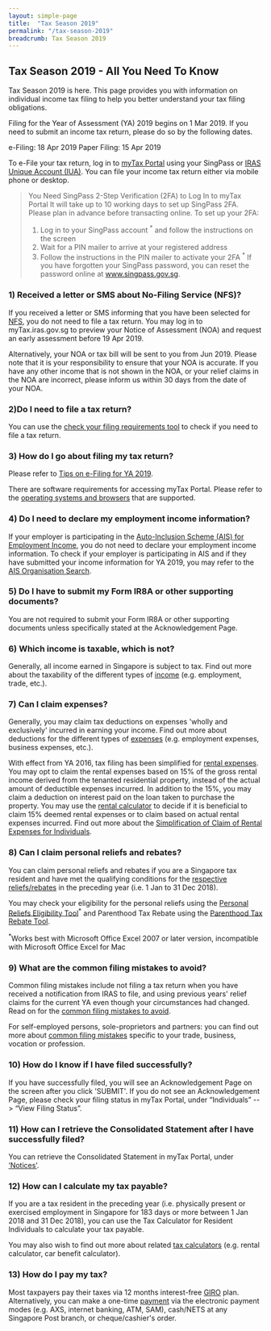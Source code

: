 ```yaml
---
layout: simple-page
title:  "Tax Season 2019"
permalink: "/tax-season-2019"
breadcrumb: Tax Season 2019
---
```

## Tax Season 2019 - All You Need To Know

Tax Season 2019 is here. This page provides you with information on individual income tax filing to help you better understand your tax filing obligations.

Filing for the Year of Assessment (YA) 2019 begins on 1 Mar 2019.
If you need to submit an income tax return, please do so by the following dates.

e-Filing:           18 Apr 2019
Paper Filing:    15 Apr 2019           

To e-File your tax return, log in to [myTax Portal](https://mytax.iras.gov.sg/ESVWeb/default.aspx) using your SingPass or [IRAS Unique Account (IUA)](https://www.iras.gov.sg/irashome/iras2fa.aspx). 
You can file your income tax return either via mobile phone or desktop.

 
> You Need SingPass 2-Step Verification (2FA) to Log In to myTax Portal
It will take up to 10 working days to set up SingPass 2FA. Please plan in advance before transacting online.
To set up your 2FA:
> 1. Log in to your SingPass account <sup>*</sup> and follow the instructions on the screen
>2. Wait for a PIN mailer to arrive at your registered address
>3. Follow the instructions in the PIN mailer to activate your 2FA
><sup>*</sup> If you have forgotten your SingPass password, you can reset the password online at www.singpass.gov.sg.
 
### 1) Received a letter or SMS about No-Filing Service (NFS)?
If you received a letter or SMS informing that you have been selected for [NFS](https://www.iras.gov.sg/IRASHome/Individuals/Locals/Filing-your-taxes/Individuals-Required-to-File-Tax/No-Filing-Service--NFS-/), you do not need to file a tax return. You may log in to myTax.iras.gov.sg to preview your Notice of Assessment (NOA) and request  an early assessment before 19 Apr 2019.

Alternatively, your NOA or tax bill will be sent to you from Jun 2019. Please note that it is your responsibility to ensure that your NOA is accurate. If you have any other income that is not shown in the NOA, or your relief claims in the NOA are incorrect, please inform us within 30 days from the date of your NOA.

### 2)Do I need to file a tax return?
 You can use the [check your filing requirements tool](https://www.iras.gov.sg/irashome/uploadedFiles/IRASHome/Individuals/Check%20your%20tax%20filing%20requirements(1)(1).xls) to check if you need to file a tax return.

### 3) How do I go about filing my tax return?
Please refer to [Tips on e-Filing for YA 2019](https://www.iras.gov.sg/irashome/e-Services/Individuals/File-Individual-Income-Tax-Form-B1-B/Tips-on-e-Filing-for-YA-2019/).

There are software requirements for accessing myTax Portal. Please refer to the [operating systems and browsers](https://www.iras.gov.sg/irashome/uploadedFiles/IRASHome/e-Services/PC%20Requirements%20and%20Technical%20Issues-R.pdf) that are supported.

### 4) Do I need to declare my employment income information?
If your employer is participating in the [Auto-Inclusion Scheme (AIS) for Employment Income](https://www.iras.gov.sg/irashome/Individuals/Locals/Getting-it-right/Other-Services/Tax-Filing-for-Employees-of-AIS-Employers/), you do not need to declare your employment income information. To check if your employer is participating in AIS and if they have submitted your income information for YA 2019, you may refer to the [AIS Organisation Search](https://mytax.iras.gov.sg/ESVWeb/default.aspx?target=ESubQueryEmployerSubStatusSearch). 

### 5) Do I have to submit my Form IR8A or other supporting documents?
You are not required to submit your Form IR8A or other supporting documents unless specifically stated at the Acknowledgement Page.

### 6) Which income is taxable, which is not?
Generally, all income earned in Singapore is subject to tax. Find out more about the taxability of the different types of [income](https://www.iras.gov.sg/irashome/Individuals/Locals/Working-Out-Your-Taxes/What-is-Taxable--What-is-Not/) (e.g. employment, trade, etc.).

### 7) Can I claim expenses?
Generally, you may claim tax deductions on expenses 'wholly and exclusively' incurred in earning your income. Find out more about deductions for the different types of [expenses](https://www.iras.gov.sg/irashome/Individuals/Locals/Working-Out-Your-Taxes/Deductions-for-Individuals--Reliefs--Expenses--Donations-/) (e.g. employment expenses, business expenses, etc.).

With effect from YA 2016, tax filing has been simplified for [rental expenses](https://www.iras.gov.sg/irashome/Individuals/Locals/Working-Out-Your-Taxes/What-is-Taxable-What-is-Not/Rental-Income-and-Expenses/). You may opt to claim the rental expenses based on 15% of the gross rental income derived from the tenanted residential property, instead of the actual amount of deductible expenses incurred. In addition to the 15%, you may claim a deduction on interest paid on the loan taken to purchase the property. You may use the [rental calculator](https://www.iras.gov.sg/irashome/uploadedFiles/IRASHome/Individuals/Rental%20calculator.xls) to decide if it is beneficial to claim 15% deemed rental expenses or to claim based on actual rental expenses incurred. Find out more about the [Simplification of Claim of Rental Expenses for Individuals](https://www.iras.gov.sg/irashome/uploadedFiles/IRASHome/e-Tax_Guides/e-Tax%20Guide_IIT_Simplification_of_Claim_of_Rental_Expenses_for_Individuals.pdf).

### 8) Can I claim personal reliefs and rebates?
You can claim personal reliefs and rebates if you are a Singapore tax resident and have met the qualifying conditions for the [respective reliefs/rebates](https://www.iras.gov.sg/irashome/Individuals/Locals/Working-Out-Your-Taxes/Deductions-for-Individuals--Reliefs--Expenses--Donations-/) in the preceding year (i.e. 1 Jan to 31 Dec 2018).

You may check your eligibility for the personal reliefs using the [Personal Reliefs Eligibility Tool](https://www.iras.gov.sg/irashome/uploadedFiles/IRASHome/Quick_Links/Copy%20of%20Personal%20Reliefs%20Eligibility%20Tool.xls)<sup>*</sup> and Parenthood Tax Rebate using the [Parenthood Tax Rebate Tool](https://www.iras.gov.sg/irashome/uploadedFiles/IRASHome/Individuals/PTR%20calculator.xls).

<sup>*</sup>Works best with Microsoft Office Excel 2007 or later version, incompatible with Microsoft Office Excel for Mac

### 9) What are the common filing mistakes to avoid?
Common filing mistakes include not filing a tax return when you have received a notification from IRAS to file, and using previous years' relief claims for the current YA even though your circumstances had changed. Read on for the [common filing mistakes to avoid](https://www.iras.gov.sg/irashome/Individuals/Locals/Filing-your-taxes/Common-Filing-Mistakes/).

For self-employed persons, sole-proprietors and partners: you can find out more about [common filing mistakes](https://www.iras.gov.sg/irashome/Businesses/Self-Employed/Filing-your-taxes/Common-Filing-Mistakes-To-Avoid/) specific to your trade, business, vocation or profession.


### 10) How do I know if I have filed successfully?
If you have successfully filed, you will see an Acknowledgement Page on the screen after you click 'SUBMIT'.  If you do not see an Acknowledgement Page, please check your filing status in myTax Portal, under “Individuals” --> “View Filing Status”.

### 11) How can I retrieve the Consolidated Statement after I have successfully filed?
 You can retrieve the Consolidated Statement in myTax Portal, under [‘Notices’](http://mytax.iras.gov.sg/ESVWeb/default.aspx?target=MPORCorrespMain&taxtype=101&toLoginSelection=true).

### 12) How can I calculate my tax payable?
If you are a tax resident in the preceding year (i.e. physically present or exercised employment in Singapore for 183 days or more between 1 Jan 2018 and 31 Dec 2018), you can use the Tax Calculator for Resident Individuals to calculate your tax payable.

You may also wish to find out more about related [tax calculators](https://www.iras.gov.sg/irashome/Quick-Links/Calculators/) (e.g. rental calculator, car benefit calculator).

### 13) How do I pay my tax?
Most taxpayers pay their taxes via 12 months interest-free [GIRO](https://www.iras.gov.sg/IRASHome/Quick-Links/Payments/Applying-for-GIRO/) plan. Alternatively, you can make a one-time [payment](https://www.iras.gov.sg/irashome/Property/Property-owners/Paying-your-taxes/How-to-Pay-Tax/) via the electronic payment modes (e.g. AXS, internet banking, ATM, SAM), cash/NETS at any Singapore Post branch, or cheque/cashier's order.
